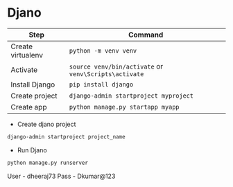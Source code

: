 # Djano 

| Step              | Command                                               |
| ----------------- | ----------------------------------------------------- |
| Create virtualenv | `python -m venv venv`                                 |
| Activate          | `source venv/bin/activate` or `venv\Scripts\activate` |
| Install Django    | `pip install django`                                  |
| Create project    | `django-admin startproject myproject`                 |
| Create app        | `python manage.py startapp myapp`                     |



- Create djano project

```bash
django-admin startproject project_name
```



- Run Djano 
```bash
python manage.py runserver

```
User - dheeraj73
Pass - Dkumar@123